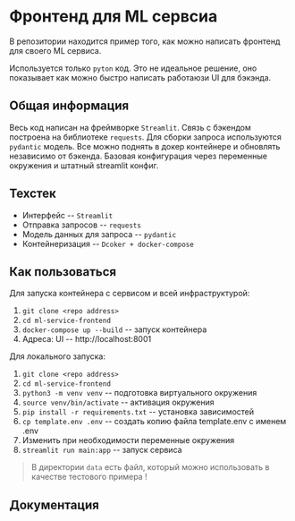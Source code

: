 # Фронтенд для ML сервсиа

В репозитории находится пример того, как можно написать фронтенд для своего ML сервиса.

Используется только `pyton` код. Это не идеальное решение, оно показывает как можно быстро написать работаюзи UI для бэкэнда.

## Общая информация

Весь код написан на фреймворке `Streamlit`. Связь с бэкендом построена на библиотеке `requests`. Для сборки запроса используются `pydantic` модель. Все можно поднять в докер контейнере и обновлять независимо от бэкенда. Базовая конфигурация через переменные окружения и штатный streamlit конфиг.

## Техстек

- Интерфейс -- `Streamlit`
- Отправка запросов -- `requests`
- Модель данных для запроса -- `pydantic`
- Контейнеризация -- `Dcoker + docker-compose`

## Как пользоваться

Для запуска контейнера с сервисом и всей инфраструктурой:

1. `git clone <repo address>`
2. `cd ml-service-frontend`
3. `docker-compose up --build` -- запуск контейнера
4. Адреса:
    UI -- http://localhost:8001

Для локального запуска:
1. `git clone <repo address>`
2. `cd ml-service-frontend`
3. `python3 -m venv venv` -- подготовка виртуального окружения
4. `source venv/bin/activate` -- активация окружения
5. `pip install -r requirements.txt` -- установка зависимостей
6. `cp template.env .env` -- создать копию файла template.env с именем .env
7. Изменить при необходимости переменные окружения
6. `streamlit run main:app` -- запуск сервиса

> В директории `data` есть файл, который можно использовать в качестве тестового примера !

## Документация

